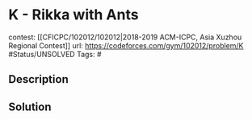 # K - Rikka with Ants

contest: [[CFICPC/102012/102012|2018-2019 ACM-ICPC, Asia Xuzhou Regional Contest]]
url: https://codeforces.com/gym/102012/problem/K
#Status/UNSOLVED
Tags: #

## Description

## Solution

